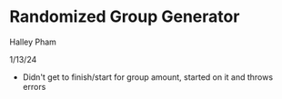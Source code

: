 # Randomized Group Generator

Halley Pham

1/13/24

- Didn't get to finish/start for group amount, started on it and throws errors